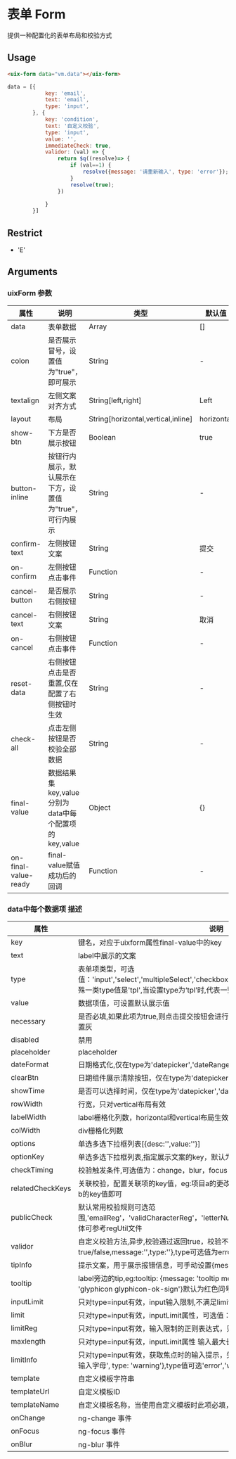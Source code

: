 # 表单 Form

提供一种配置化的表单布局和校验方式


## Usage

``` html
<uix-form data="vm.data"></uix-form>
```
```js
data = [{
            key: 'email',
            text: 'email',
            type: 'input',
        }, {
            key: 'condition',
            text: '自定义校验',
            type: 'input',
            value: '',
            immediateCheck: true,
            validor: (val) => {
                return $q((resolve)=> {
                    if (val==1) {
                        resolve({message: '请重新输入', type: 'error'});
                    }
                    resolve(true);
                })
                
            }
        }]
```
## Restrict
- 'E'

## Arguments

### uixForm 参数
| 属性 | 说明 | 类型 | 默认值 |
| --- | --- | --- | --- |
| data | 表单数据 | Array | [] |
| colon | 是否展示冒号，设置值为"true"，即可展示 | String | - |
| textalign | 左侧文案对齐方式 | String[left,right] | Left |
| layout | 布局 | String[horizontal,vertical,inline] | horizontal |
| show-btn | 下方是否展示按钮 | Boolean | true |
| button-inline | 按钮行内展示，默认展示在下方，设置值为"true"，可行内展示 | String | - |
| confirm-text | 左侧按钮文案 | String | 提交 |
| on-confirm | 左侧按钮点击事件 | Function | - |
| cancel-button | 是否展示右侧按钮 | String | - |
| cancel-text | 右侧按钮文案 | String | 取消 |
| on-cancel | 右侧按钮点击事件 | Function | - |
| reset-data | 右侧按钮点击是否重置,仅在配置了右侧按钮时生效 | String | - |
| check-all | 点击左侧按钮是否校验全部数据 | String | - |
| final-value | 数据结果集key,value分别为data中每个配置项的key,value | Object | {} |
| on-final-value-ready | final-value赋值成功后的回调 | Function | - |

### data中每个数据项 描述
| 属性 | 说明 | 类型 | 默认值 |
| --- | --- | --- | --- |
| key | 键名，对应于uixform属性final-value中的key | String | - |
| text | label中展示的文案 | String | - |
| type | 表单项类型，可选值：'input','select','multipleSelect','checkbox','radio','datepicker','dateRange'，特殊一类type值是'tpl',当设置type为‘tpl’时,代表一整行都是自定义模板生成 | String | - |
| value | 数据项值，可设置默认展示值 | String/Object | - |
| necessary | 是否必填,如果此项为true,则点击提交按钮会进行空值校验，如果校验不通过则提交按钮置灰 | Boolean | False |
| disabled | 禁用 | Boolean | False |
| placeholder | placeholder | String | - |
| dateFormat | 日期格式化,仅在type为'datepicker','dateRange'情况下生效 | String | - |
| clearBtn | 日期组件展示清除按钮，仅在type为'datepicker','dateRange'情况下生效 | Boolean | False |
| showTime | 是否可以选择时间，仅在type为'datepicker','dateRange'情况下生效 | Boolean | False |
| rowWidth | 行宽，只对vertical布局有效 | Number | 6 |
| labelWidth | label栅格化列数，horizontal和vertical布局生效 | Number | horizontal：2，vertical：6 |
| colWidth | div栅格化列数 | Number | inline:3,horizontal:4,vertical:8 |
| options | 单选多选下拉框列表[{desc:'',value:''}] | Array | - |
| optionKey | 单选多选下拉框列表,指定展示文案的key，默认为'desc' |  |  |
| checkTiming | 校验触发条件,可选值为：change，blur，focus | [] | - |
| relatedCheckKeys | 关联校验，配置关联项的key值，eg:项目a的更改触发b校验，则在a中设置此配置项值为b的key值即可 | [] | - |
| publicCheck | 默认常用校验规则可选范围,'emailReg'，'validCharacterReg'，'letterNumberReg'，'mobileRegTwelveNum'具体可参考regUtil文件 | [] | - |
| validor | 自定义校验方法,异步,校验通过返回true，校验不通过返回{isPassed: true/false,message:'',type:''},type可选值为error,warning,success | Function |  |
| tipInfo | 提示文案，用于展示报错信息，可手动设置{message:'',type:''} | {} | - |
| tooltip | label旁边的tip,eg:tooltip: {message: 'tooltip message',color: '#ff552e',icon: 'glyphicon glyphicon-ok-sign'}默认为红色问号提示 | Object | - |
| inputLimit | 只对type=input有效，input输入限制,不满足limit设置的将不能输入 | {} | - |
| limit | 只对type=input有效，inputLimit属性，可选值：number, letter,letterNumber | String | - |
| limitReg | 只对type=input有效，输入限制的正则表达式，只能输入满足匹配条件的字符 |  |  |
| maxlength | 只对type=input有效，inputLimit属性 输入最大长度 | Number | - |
| limitInfo | 只对type=input有效，获取焦点时的输入提示，失去焦点即消失，eg: {message: '只能输入字母', type: 'warning'},type值可选'error','warning','success' |  |  |
| template | 自定义模板字符串 | String | - |
| templateUrl | 自定义模板ID | String | - |
| templateName | 自定义模板名称，当使用自定义模板时此项必填，且名称在当前uixForm组件中唯一 | String | - |
| onChange | ng-change 事件 | Function | -tooltip |
| onFocus | ng-focus 事件 |  |  |
| onBlur | ng-blur 事件 |  |  |